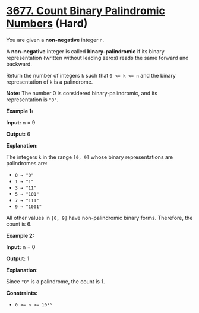 # [3677. Count Binary Palindromic Numbers][link] (Hard)

[link]: https://leetcode.com/contest/weekly-contest-466/problems/count-binary-palindromic-numbers/

You are given a **non-negative** integer `n`.

A **non-negative** integer is called **binary-palindromic** if its binary representation (written
without leading zeros) reads the same forward and backward.

Return the number of integers `k` such that `0 <= k <= n` and the binary representation of `k` is a
palindrome.

**Note:** The number 0 is considered binary-palindromic, and its representation is `"0"`.

**Example 1:**

**Input:** n = 9

**Output:** 6

**Explanation:**

The integers `k` in the range `[0, 9]` whose binary representations are palindromes are:

- `0 → "0"`
- `1 → "1"`
- `3 → "11"`
- `5 → "101"`
- `7 → "111"`
- `9 → "1001"`

All other values in `[0, 9]` have non-palindromic binary forms. Therefore, the count is 6.

**Example 2:**

**Input:** n = 0

**Output:** 1

**Explanation:**

Since `"0"` is a palindrome, the count is 1.

**Constraints:**

- `0 <= n <= 10¹⁵`
